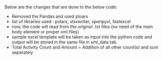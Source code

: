 Below are the changes that are done to the below code:
- Removed the Pandas and used ploars
- list of libraries used : polars, xlsxwriter, openpyxl, fastexcel
- now, the code will read from the original .txt files (no need of the main body element or proper xml files)
- sample excel template will be taken as input into the python code and output will be stored in the same file in xml_data tab.
- Total Activity Count and Amount = Addition of all other count(s) and sum separately
